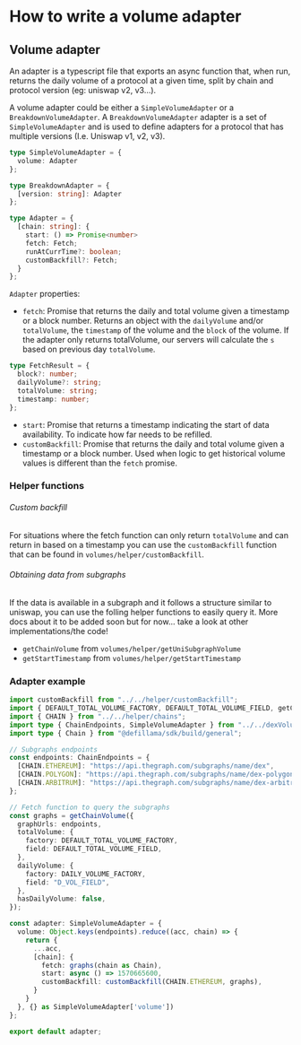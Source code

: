 # How to write a volume adapter

## Volume adapter

An adapter is a typescript file that exports an async function that, when run, returns the daily volume of a protocol at a given time, split by chain and protocol version (eg: uniswap v2, v3...).

A volume adapter could be either a `SimpleVolumeAdapter` or a `BreakdownVolumeAdapter`. A `BreakdownVolumeAdapter` adapter is a set of `SimpleVolumeAdapter` and is used to define adapters for a protocol that has multiple versions (I.e. Uniswap v1, v2, v3).


```typescript
type SimpleVolumeAdapter = {
  volume: Adapter
};

type BreakdownAdapter = {
  [version: string]: Adapter
};

type Adapter = {
  [chain: string]: {
    start: () => Promise<number>
    fetch: Fetch;
    runAtCurrTime?: boolean;
    customBackfill?: Fetch;
  }
};
```



`Adapter` properties:
- `fetch`: Promise that returns the daily and total volume given a timestamp or a block number. Returns an object with the `dailyVolume` and/or `totalVolume`, the `timestamp` of the volume and the `block` of the volume. If the adapter only returns totalVolume, our servers will calculate the `s` based on previous day `totalVolume`.
```typescript
type FetchResult = {
  block?: number;
  dailyVolume?: string;
  totalVolume: string;
  timestamp: number;
};
```
- `start`: Promise that returns a timestamp indicating the start of data availability. To indicate how far needs to be refilled.
- `customBackfill`: Promise that returns the daily and total volume given a timestamp or a block number. Used when logic to get historical volume values is different than the `fetch` promise.

### Helper functions
###### Custom backfill
For situations where the fetch function can only return `totalVolume` and can return in based on a timestamp you can use the `customBackfill` function that can be found in `volumes/helper/customBackfill`.
###### Obtaining data from subgraphs
If the data is available in a subgraph and it follows a structure similar to uniswap, you can use the folling helper functions to easily query it. More docs about it to be added soon but for now... take a look at other implementations/the code!
- `getChainVolume` from `volumes/helper/getUniSubgraphVolume`
- `getStartTimestamp` from `volumes/helper/getStartTimestamp`



### Adapter example
```typescript
import customBackfill from "../../helper/customBackfill";
import { DEFAULT_TOTAL_VOLUME_FACTORY, DEFAULT_TOTAL_VOLUME_FIELD, getChainVolume } from "../../helper/getUniSubgraphVolume";
import { CHAIN } from "../../helper/chains";
import type { ChainEndpoints, SimpleVolumeAdapter } from "../../dexVolume.type";
import type { Chain } from "@defillama/sdk/build/general";

// Subgraphs endpoints
const endpoints: ChainEndpoints = {
  [CHAIN.ETHEREUM]: "https://api.thegraph.com/subgraphs/name/dex",
  [CHAIN.POLYGON]: "https://api.thegraph.com/subgraphs/name/dex-polygon",
  [CHAIN.ARBITRUM]: "https://api.thegraph.com/subgraphs/name/dex-arbitrum",
};

// Fetch function to query the subgraphs
const graphs = getChainVolume({
  graphUrls: endpoints,
  totalVolume: {
    factory: DEFAULT_TOTAL_VOLUME_FACTORY,
    field: DEFAULT_TOTAL_VOLUME_FIELD,
  },
  dailyVolume: {
    factory: DAILY_VOLUME_FACTORY,
    field: "D_VOL_FIELD",
  },
  hasDailyVolume: false,
});

const adapter: SimpleVolumeAdapter = {
  volume: Object.keys(endpoints).reduce((acc, chain) => {
    return {
      ...acc,
      [chain]: {
        fetch: graphs(chain as Chain),
        start: async () => 1570665600,
        customBackfill: customBackfill(CHAIN.ETHEREUM, graphs),
      }
    }
  }, {} as SimpleVolumeAdapter['volume'])
};

export default adapter;

```